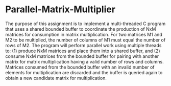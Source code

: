 # Parallel-Matrix-Multiplier
The purpose of this assignment is to implement a multi-threaded C program that uses a shared bounded 
buffer to coordinate the production of NxM matrices for consumption in matrix multiplication. For two 
matrices M1 and M2 to be multiplied, the number of columns of M1 must equal the number of rows of 
M2. The program will perform parallel work using multiple threads to: (1) produce NxM matrices and 
place them into a shared buffer, and (2) consume NxM matrices from the bounded buffer for pairing 
with another matrix for matrix multiplication having a valid number of rows and columns. Matrices 
consumed from the bounded buffer with an invalid number of elements for multiplication are discarded 
and the buffer is queried again to obtain a new candidate matrix for multiplication. 
